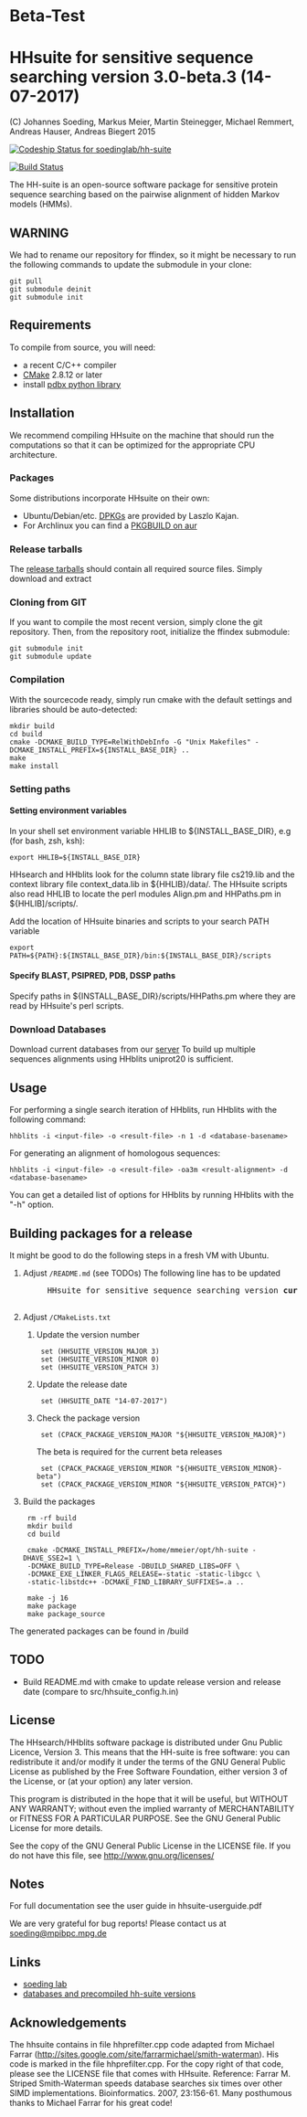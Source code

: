 # Beta-Test

# HHsuite for sensitive sequence searching version 3.0-beta.3 (14-07-2017)

 (C) Johannes Soeding, Markus Meier, Martin Steinegger, Michael Remmert, Andreas Hauser, Andreas Biegert 2015

[ ![Codeship Status for soedinglab/hh-suite](https://codeship.com/projects/0936c290-2248-0133-bcb4-52bb0fef976f/status?branch=master)](https://codeship.com/projects/96085)

[ ![Build Status](https://travis-ci.org/soedinglab/hh-suite.svg?branch=master)](https://travis-ci.org/soedinglab/hh-suite)

The HH-suite is an open-source software package for sensitive protein sequence searching based on the pairwise alignment of hidden Markov models (HMMs).

## WARNING ##
We had to rename our repository for ffindex, so it might be necessary to run the following commands to update the submodule in your clone:

	git pull
	git submodule deinit
	git submodule init


## Requirements

To compile from source, you will need:
 * a recent C/C++ compiler
 * [CMake](http://cmake.org/) 2.8.12 or later
 * install [pdbx python library](https://github.com/soedinglab/pdbx)


## Installation
We recommend compiling HHsuite on the machine that should run the computations so that it can be optimized for the appropriate CPU architecture.

### Packages
Some distributions incorporate HHsuite on their own:
* Ubuntu/Debian/etc. [DPKGs](http://packages.debian.org/source/sid/hhsuite) are provided by Laszlo Kajan.
* For Archlinux you can find a [PKGBUILD on aur](https://aur.archlinux.org/packages/hhsuite/)

### Release tarballs
The [release tarballs](http://wwwuser.gwdg.de/~compbiol/data/hhsuite/releases/) should contain all required source files. Simply download and extract

### Cloning from GIT
If you want to compile the most recent version, simply clone the git repository. Then, from the repository root, initialize the ffindex submodule:

	git submodule init
	git submodule update


### Compilation
With the sourcecode ready, simply run cmake with the default settings and libraries should be auto-detected:

	mkdir build
	cd build
	cmake -DCMAKE_BUILD_TYPE=RelWithDebInfo -G "Unix Makefiles" -DCMAKE_INSTALL_PREFIX=${INSTALL_BASE_DIR} ..
	make
	make install


### Setting paths

#### Setting environment variables
In your shell set environment variable HHLIB to ${INSTALL\_BASE\_DIR}, e.g (for bash, zsh, ksh):

	export HHLIB=${INSTALL_BASE_DIR}

HHsearch and HHblits look for the column state library file cs219.lib
and the context library file context_data.lib in ${HHLIB}/data/. The HHsuite
scripts also read HHLIB to locate the perl modules Align.pm and HHPaths.pm
in ${HHLIB]/scripts/.  

Add the location of HHsuite binaries and scripts to your search PATH variable

	export PATH=${PATH}:${INSTALL_BASE_DIR}/bin:${INSTALL_BASE_DIR}/scripts


#### Specify BLAST, PSIPRED, PDB, DSSP paths

Specify paths in ${INSTALL\_BASE\_DIR}/scripts/HHPaths.pm where they are read by HHsuite's perl scripts.


### Download Databases
Download current databases from our [server](http://wwwuser.gwdg.de/~compbiol/data/hhsuite/databases/hhsuite_dbs/)
To build up multiple sequences alignments using HHblits uniprot20 is sufficient.


## Usage
For performing a single search iteration of HHblits, run HHblits with the
following command:

	hhblits -i <input-file> -o <result-file> -n 1 -d <database-basename>

For generating an alignment of homologous sequences:

	hhblits -i <input-file> -o <result-file> -oa3m <result-alignment> -d <database-basename>

You can get a detailed list of options for HHblits by running HHblits with the "-h" option.

## Building packages for a release
It might be good to do the following steps in a fresh VM with Ubuntu.
1. Adjust `/README.md` (see TODOs)
	The following line has to be updated

    <pre>
  		HHsuite for sensitive sequence searching version <b>current_version</b> (<b>release_date</b>)
    </pre>

1. Adjust `/CMakeLists.txt`
	1. Update the version number

			set (HHSUITE_VERSION_MAJOR 3)
			set (HHSUITE_VERSION_MINOR 0)
			set (HHSUITE_VERSION_PATCH 3)

	1. Update the release date

			set (HHSUITE_DATE "14-07-2017")

	1. Check the package version

  			set (CPACK_PACKAGE_VERSION_MAJOR "${HHSUITE_VERSION_MAJOR}")

		The beta is required for the current beta releases

  			set (CPACK_PACKAGE_VERSION_MINOR "${HHSUITE_VERSION_MINOR}-beta")
  			set (CPACK_PACKAGE_VERSION_MINOR "${HHSUITE_VERSION_PATCH}")

1. Build the packages

        rm -rf build
        mkdir build
        cd build

        cmake -DCMAKE_INSTALL_PREFIX=/home/mmeier/opt/hh-suite -DHAVE_SSE2=1 \
        -DCMAKE_BUILD_TYPE=Release -DBUILD_SHARED_LIBS=OFF \
        -DCMAKE_EXE_LINKER_FLAGS_RELEASE=-static -static-libgcc \
        -static-libstdc++ -DCMAKE_FIND_LIBRARY_SUFFIXES=.a ..

        make -j 16
        make package
        make package_source

The generated packages can be found in /build

## TODO
- Build README.md with cmake to update release version and release date (compare to src/hhsuite_config.h.in)

## License

The HHsearch/HHblits software package is distributed under Gnu Public Licence, Version 3.
This means that the HH-suite is free software: you can redistribute it and/or modify it under the
terms of the GNU General Public License as published by the Free Software Foundation, either
version 3 of the License, or (at your option) any later version.

This program is distributed in the hope that it will be useful, but WITHOUT ANY WARRANTY;
without even the implied warranty of MERCHANTABILITY or FITNESS FOR A PARTICULAR
PURPOSE. See the GNU General Public License for more details.

See the copy of the GNU General Public License in the LICENSE file.
If you do not have this file, see http://www.gnu.org/licenses/


## Notes
For full documentation see the user guide in hhsuite-userguide.pdf


We are very grateful for bug reports!
Please contact us at soeding@mpibpc.mpg.de

## Links

* [soeding lab](http://www.mpibpc.mpg.de/soeding)
* [databases and precompiled hh-suite versions](http://wwwuser.gwdg.de/~compbiol/data/hhsuite/)


## Acknowledgements

The hhsuite contains in file hhprefilter.cpp code adapted from Michael
Farrar (http://sites.google.com/site/farrarmichael/smith-waterman).
His code is marked in the file hhprefilter.cpp. For the copy right of that
code, please see the LICENSE file that comes with HHsuite.
Reference: Farrar M. Striped Smith-Waterman speeds database searches six
times over other SIMD implementations. Bioinformatics. 2007, 23:156-61.
Many posthumous thanks to Michael Farrar for his great code!
